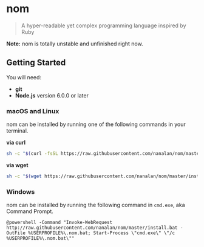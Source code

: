 # nom
> A hyper-readable yet complex programming language inspired by Ruby

**Note:** nom is totally unstable and unfinished right now.

## Getting Started
You will need:
- **git**
- **Node.js** version 6.0.0 or later

### macOS and Linux
nom can be installed by running one of the following commands in your terminal.

**via curl**
```sh
sh -c "$(curl -fsSL https://raw.githubusercontent.com/nanalan/nom/master/install.sh)"
```

**via wget**
```sh
sh -c "$(wget https://raw.githubusercontent.com/nanalan/nom/master/install.sh -O -)"
```

### Windows
nom can be installed by running the following command in `cmd.exe`, aka Command Prompt.

```
@powershell -Command "Invoke-WebRequest http://raw.githubusercontent.com/nanalan/nom/master/install.bat -OutFile %USERPROFILE%\.nom.bat; Start-Process \"cmd.exe\" \"/c %USERPROFILE%\.nom.bat\""
```
